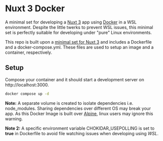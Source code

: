 # Nuxt 3 Docker 

A minimal set for developing a [Nuxt 3](https://v3.nuxtjs.org/docs) app using [Docker](https://docs.docker.com/) in a WSL environment. Despite the little twerks to prevent WSL issues, this minimal set is perfectly suitable for developing under "pure" Linux environments.

This repo is built upon a [minimal set for Nuxt 3](https://v3.nuxtjs.org/getting-started/installation) and includes a Dockerfile and a docker-compose.yml. These files are used to setup an image and a container, respectively.

## Setup

Compose your container and it should start a development server on http://localhost:3000.

```bash
docker compose up -d
```

**Note:** A separate volume is created to isolate dependencies i.e. node_modules. Sharing dependencies over different OS may break your app. As this Docker Image is built over [Alpine](https://alpinelinux.org/), linux users may ignore this warning. 

**Note 2:** A specific environment variable CHOKIDAR_USEPOLLING is set to **true** in Dockerfile to avoid file watching issues when developing using *WSL*. 


